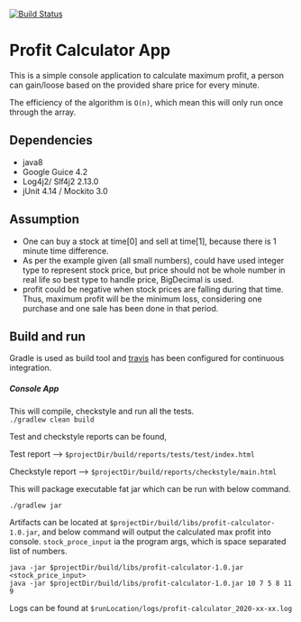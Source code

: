 [![Build Status](https://travis-ci.com/thisarattr/profit-calculator.svg?branch=master)](https://travis-ci.com/thisarattr/profit-calculator)

# Profit Calculator App

This is a simple console application to calculate maximum profit, a person can gain/loose based on the provided share price for every minute.

The efficiency of the algorithm is `O(n)`, which mean this will only run once through the array. 

## Dependencies
* java8
* Google Guice 4.2
* Log4j2/ Slf4j2 2.13.0
* jUnit 4.14 / Mockito 3.0

## Assumption
* One can buy a stock at time[0] and sell at time[1], because there is 1 minute time difference.
* As per the example given (all small numbers), could have used integer type to represent stock price, but price should not be whole number in real life so best type to handle price, BigDecimal is used.
* profit could be negative when stock prices are falling during that time. Thus, maximum profit will be the minimum loss, considering one purchase and one sale has been done in that period.
 
 
## Build and run
Gradle is used as build tool and [travis](https://travis-ci.com/thisarattr/profit-calculator) has been configured for continuous integration. 

##### Console App
This will compile, checkstyle and run all the tests.  
`./gradlew clean build`

Test and checkstyle reports can be found,

Test report --> `$projectDir/build/reports/tests/test/index.html`

Checkstyle report --> `$projectDir/build/reports/checkstyle/main.html`  

This will package executable fat jar which can be run with below command.

`./gradlew jar`  



Artifacts can be located at `$projectDir/build/libs/profit-calculator-1.0.jar`, and below command will output the calculated max profit into console. `stock_proce_input` ia the program args, which is space separated list of numbers.

`java -jar $projectDir/build/libs/profit-calculator-1.0.jar <stock_price_input>`  
`java -jar $projectDir/build/libs/profit-calculator-1.0.jar 10 7 5 8 11 9`



Logs can be found at `$runLocation/logs/profit-calculator_2020-xx-xx.log`